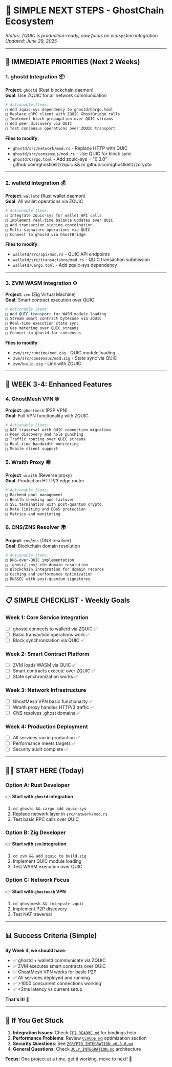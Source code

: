 # 🚀 SIMPLE NEXT STEPS - GhostChain Ecosystem

*Status: ZQUIC is production-ready, now focus on ecosystem integration*  
*Updated: June 29, 2025*

---

## 🎯 **IMMEDIATE PRIORITIES (Next 2 Weeks)**

### **1. ghostd Integration** 📦
**Project**: `ghostd` (Rust blockchain daemon)  
**Goal**: Use ZQUIC for all network communication

```bash
# Actionable Items:
□ Add zquic-sys dependency to ghostd/Cargo.toml
□ Replace gRPC client with ZQUIC GhostBridge calls
□ Implement block propagation over QUIC streams
□ Add peer discovery via QUIC
□ Test consensus operations over ZQUIC transport
```

**Files to modify**:
- `ghostd/src/network/mod.rs` - Replace HTTP with QUIC
- `ghostd/src/consensus/mod.rs` - Use QUIC for block sync
- `ghostd/Cargo.toml` - Add zquic-sys = "0.3.0" github.com/ghostkellz/zquic && or github.com/ghostkellz/zcrypto

---

### **2. walletd Integration** 💰
**Project**: `walletd` (Rust wallet daemon)  
**Goal**: All wallet operations via ZQUIC

```bash
# Actionable Items:
□ Integrate zquic-sys for wallet API calls
□ Implement real-time balance updates over QUIC
□ Add transaction signing coordination
□ Multi-signature operations via QUIC
□ Connect to ghostd via GhostBridge
```

**Files to modify**:
- `walletd/src/api/mod.rs` - QUIC API endpoints
- `walletd/src/transactions/mod.rs` - QUIC transaction submission
- `walletd/Cargo.toml` - Add zquic-sys dependency

---

### **3. ZVM WASM Integration** ⚙️
**Project**: `zvm` (Zig Virtual Machine)  
**Goal**: Smart contract execution over QUIC

```bash
# Actionable Items:
□ Add QUIC transport for WASM module loading
□ Stream smart contract bytecode via ZQUIC
□ Real-time execution state sync
□ Gas metering over QUIC streams
□ Connect to ghostd for consensus
```

**Files to modify**:
- `zvm/src/runtime/mod.zig` - QUIC module loading
- `zvm/src/consensus/mod.zig` - State sync via QUIC
- `zvm/build.zig` - Link with ZQUIC

---

## 🔧 **WEEK 3-4: Enhanced Features**

### **4. GhostMesh VPN** 🌐
**Project**: `ghostmesh` (P2P VPN)  
**Goal**: Full VPN functionality with ZQUIC

```bash
# Actionable Items:
□ NAT traversal with QUIC connection migration
□ Peer discovery and hole punching
□ Traffic routing over QUIC streams
□ Real-time bandwidth monitoring
□ Mobile client support
```

### **5. Wraith Proxy** 🕸️
**Project**: `wraith` (Reverse proxy)  
**Goal**: Production HTTP/3 edge router

```bash
# Actionable Items:
□ Backend pool management
□ Health checking and failover
□ SSL termination with post-quantum crypto
□ Rate limiting and DDoS protection
□ Metrics and monitoring
```

### **6. CNS/ZNS Resolver** 🌍
**Project**: `cns`/`zns` (DNS resolver)  
**Goal**: Blockchain domain resolution

```bash
# Actionable Items:
□ DNS-over-QUIC implementation
□ .ghost/.zns/.eth domain resolution
□ Blockchain integration for domain records
□ Caching and performance optimization
□ DNSSEC with post-quantum signatures
```

---

## 📋 **SIMPLE CHECKLIST - Weekly Goals**

### **Week 1: Core Service Integration**
- [ ] ghostd connects to walletd via ZQUIC ✅
- [ ] Basic transaction operations work ✅
- [ ] Block synchronization via QUIC ✅

### **Week 2: Smart Contract Platform**
- [ ] ZVM loads WASM via QUIC ✅
- [ ] Smart contracts execute over ZQUIC ✅
- [ ] State synchronization works ✅

### **Week 3: Network Infrastructure**
- [ ] GhostMesh VPN basic functionality ✅
- [ ] Wraith proxy handles HTTP/3 traffic ✅
- [ ] CNS resolves .ghost domains ✅

### **Week 4: Production Deployment**
- [ ] All services run in production ✅
- [ ] Performance meets targets ✅
- [ ] Security audit complete ✅

---

## 🏃‍♂️ **START HERE (Today)**

### **Option A: Rust Developer** 
👉 **Start with `ghostd` integration**
1. `cd ghostd && cargo add zquic-sys`
2. Replace network layer in `src/network/mod.rs`
3. Test basic RPC calls over QUIC

### **Option B: Zig Developer**
👉 **Start with `zvm` integration** 
1. `cd zvm && add zquic to build.zig`
2. Implement QUIC module loading
3. Test WASM execution over QUIC

### **Option C: Network Focus**
👉 **Start with `ghostmesh` VPN**
1. `cd ghostmesh && integrate zquic`
2. Implement P2P discovery
3. Test NAT traversal

---

## 📊 **Success Criteria (Simple)**

**By Week 4, we should have**:
- ✅ ghostd + walletd communicate via ZQUIC
- ✅ ZVM executes smart contracts over QUIC  
- ✅ GhostMesh VPN works for basic P2P
- ✅ All services deployed and running
- ✅ >1000 concurrent connections working
- ✅ <2ms latency vs current setup

**That's it!** 🎯

---

## 🚨 **If You Get Stuck**

1. **Integration Issues**: Check [`FFI_README.md`](FFI_README.md ) for bindings help
2. **Performance Problems**: Review [`CLAUDE.md`](CLAUDE.md ) optimization section  
3. **Security Questions**: See [`ZCRYPTO_INTEGRATION_v0.5.0.md`](ZCRYPTO_INTEGRATION_v0.5.0.md )
4. **General Questions**: Check [`JULY_INTEGRATION.md`](JULY_INTEGRATION.md ) architecture

**Focus**: One project at a time, get it working, move to next! 🚀
